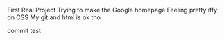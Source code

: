First Real Project
Trying to make the Google homepage
Feeling pretty iffy on CSS 
My git and html is ok tho

commit test